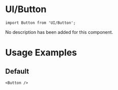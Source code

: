 # UI/Button

```tsx
import Button from 'UI/Button';
```

No description has been added for this component.

# Usage Examples

## Default

```tsx
<Button />
```